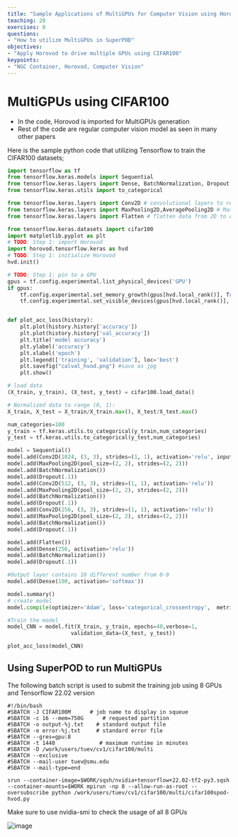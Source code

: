 ```yaml
---
title: "Sample Applications of MultiGPUs for Computer Vision using Horovod"
teaching: 20
exercises: 0
questions:
- "How to utilize MultiGPUs in SuperPOD"
objectives:
- "Apply Horovod to drive multiple GPUs using CIFAR100"
keypoints:
- "NGC Container, Horovod, Computer Vision"
---
```


# MultiGPUs using CIFAR100

- In the code, Horovod is imported for MultiGPUs generation
- Rest of the code are regular computer vision model as seen in many other papers


Here is the sample python code that utilizing Tensorflow to train the CIFAR100 datasets;

```python
import tensorflow as tf
from tensorflow.keras.models import Sequential
from tensorflow.keras.layers import Dense, BatchNormalization, Dropout
from tensorflow.keras.utils import to_categorical

from tensorflow.keras.layers import Conv2D # convolutional layers to reduce image size
from tensorflow.keras.layers import MaxPooling2D,AveragePooling2D # Max pooling layers to further reduce image size   
from tensorflow.keras.layers import Flatten # flatten data from 2D to column for Dense layer

from tensorflow.keras.datasets import cifar100
import matplotlib.pyplot as plt
# TODO: Step 1: import Horovod
import horovod.tensorflow.keras as hvd
# TODO: Step 1: initialize Horovod
hvd.init()

# TODO: Step 1: pin to a GPU
gpus = tf.config.experimental.list_physical_devices('GPU')
if gpus:
    tf.config.experimental.set_memory_growth(gpus[hvd.local_rank()], True)
    tf.config.experimental.set_visible_devices(gpus[hvd.local_rank()], 'GPU')


def plot_acc_loss(history):
    plt.plot(history.history['accuracy'])
    plt.plot(history.history['val_accuracy'])
    plt.title('model accuracy')
    plt.ylabel('accuracy')
    plt.xlabel('epoch')
    plt.legend(['training', 'validation'], loc='best')
    plt.savefig("calval_hvod.png") #save as jpg
    plt.show()

# load data
(X_train, y_train), (X_test, y_test) = cifar100.load_data()

# Normalized data to range (0, 1):
X_train, X_test = X_train/X_train.max(), X_test/X_test.max()

num_categories=100
y_train = tf.keras.utils.to_categorical(y_train,num_categories)
y_test = tf.keras.utils.to_categorical(y_test,num_categories)

model = Sequential()
model.add(Conv2D(1024, (3, 3), strides=(1, 1), activation='relu', input_shape=(32, 32, 3)))
model.add(MaxPooling2D(pool_size=(2, 2), strides=(2, 2)))
model.add(BatchNormalization())
model.add(Dropout(.1))
model.add(Conv2D(512, (3, 3), strides=(1, 1), activation='relu'))
model.add(MaxPooling2D(pool_size=(2, 2), strides=(2, 2)))
model.add(BatchNormalization())
model.add(Dropout(.1))
model.add(Conv2D(256, (3, 3), strides=(1, 1), activation='relu'))
model.add(MaxPooling2D(pool_size=(2, 2), strides=(2, 2)))
model.add(BatchNormalization())
model.add(Dropout(.1))

model.add(Flatten())
model.add(Dense(256, activation='relu'))
model.add(BatchNormalization())
model.add(Dropout(.1))

#Output layer contains 10 different number from 0-9
model.add(Dense(100, activation='softmax'))

model.summary()
# create model
model.compile(optimizer='Adam', loss='categorical_crossentropy',  metrics=['accuracy'])

#Train the model
model_CNN = model.fit(X_train, y_train, epochs=40,verbose=1,
                    validation_data=(X_test, y_test))

plot_acc_loss(model_CNN)
```

## Using SuperPOD to run MultiGPUs

The following batch script is used to submit the training job using 8 GPUs and Tensorflow 22.02 version

```
#!/bin/bash
#SBATCH -J CIFAR100M      # job name to display in squeue
#SBATCH -c 16 --mem=750G      # requested partition
#SBATCH -o output-%j.txt    # standard output file
#SBATCH -e error-%j.txt     # standard error file
#SBATCH --gres=gpu:8
#SBATCH -t 1440              # maximum runtime in minutes
#SBATCH -D /work/users/tuev/cv1/cifar100/multi
#SBATCH --exclusive
#SBATCH --mail-user tuev@smu.edu
#SBATCH --mail-type=end

srun --container-image=$WORK/sqsh/nvidia+tensorflow+22.02-tf2-py3.sqsh --container-mounts=$WORK mpirun -np 8 --allow-run-as-root --oversubscribe python /work/users/tuev/cv1/cifar100/multi/cifar100spod-hvod.py
```

Make sure to use nvidia-smi to check the usage of all 8 GPUs

![image](https://user-images.githubusercontent.com/43855029/210654404-48c2091c-7acf-4033-9141-6b3f3163a894.png)
